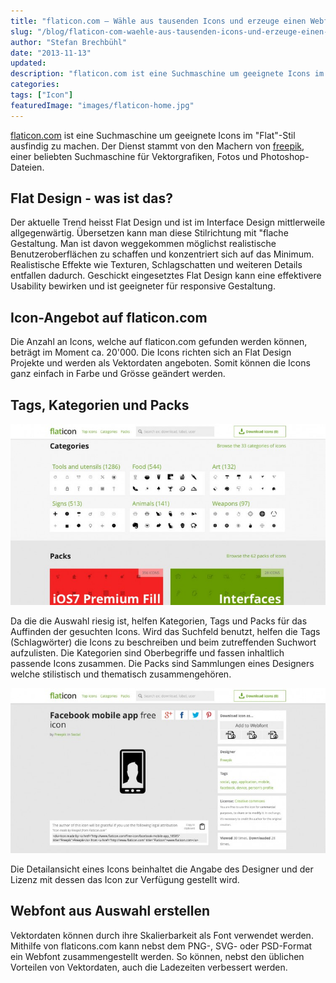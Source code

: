 ```yaml
---
title: "flaticon.com – Wähle aus tausenden Icons und erzeuge einen Webfont"
slug: "/blog/flaticon-com-waehle-aus-tausenden-icons-und-erzeuge-einen-webfont"
author: "Stefan Brechbühl"
date: "2013-11-13"
updated:
description: "flaticon.com ist eine Suchmaschine um geeignete Icons im «Flat»-Stil ausfindig zu machen. Der Dienst stammt von den Machern von freepik, einer beliebten Suchmaschine für Vektorgrafiken, Fotos und Photoshop-Dateien."
categories:
tags: ["Icon"]
featuredImage: "images/flaticon-home.jpg"
---
```

[flaticon.com](http://www.flaticon.com/) ist eine Suchmaschine um geeignete Icons im "Flat"-Stil ausfindig zu machen. Der Dienst stammt von den Machern von [freepik](http://www.freepik.com), einer beliebten Suchmaschine für Vektorgrafiken, Fotos und Photoshop-Dateien.

## Flat Design - was ist das?

Der aktuelle Trend heisst Flat Design und ist im Interface Design mittlerweile allgegenwärtig. Übersetzen kann man diese Stilrichtung mit "flache Gestaltung. Man ist davon weggekommen möglichst realistische Benutzeroberflächen zu schaffen und konzentriert sich auf das Minimum. Realistische Effekte wie Texturen, Schlagschatten und weiteren Details entfallen dadurch. Geschickt eingesetztes Flat Design kann eine effektivere Usability bewirken und ist geeigneter für responsive Gestaltung.

## Icon-Angebot auf flaticon.com

Die Anzahl an Icons, welche auf flaticon.com gefunden werden können, beträgt im Moment ca. 20'000. Die Icons richten sich an Flat Design Projekte und werden als Vektordaten angeboten. Somit können die Icons ganz einfach in Farbe und Grösse geändert werden.

## Tags, Kategorien und Packs

![flaticon Kategorien und Tags](images/flaticon-categories-packs-750x432.jpg)

Da die die Auswahl riesig ist, helfen Kategorien, Tags und Packs für das Auffinden der gesuchten Icons. Wird das Suchfeld benutzt, helfen die Tags (Schlagwörter) die Icons zu beschreiben und beim zutreffenden Suchwort aufzulisten. Die Kategorien sind Oberbegriffe und fassen inhaltlich passende Icons zusammen. Die Packs  sind Sammlungen eines Designers welche stilistisch und thematisch zusammengehören.

![flaticon Detailansicht](images/flaticon-detail-750x392.jpg "flaticon Detailansicht")

Die Detailansicht eines Icons beinhaltet die Angabe des Designer und der Lizenz mit dessen das Icon zur Verfügung gestellt wird.

## Webfont aus Auswahl erstellen

Vektordaten können durch ihre Skalierbarkeit als Font verwendet werden. Mithilfe von flaticons.com kann nebst dem PNG-, SVG- oder PSD-Format ein Webfont zusammengestellt werden. So können, nebst den üblichen Vorteilen von Vektordaten, auch die Ladezeiten verbessert werden.
